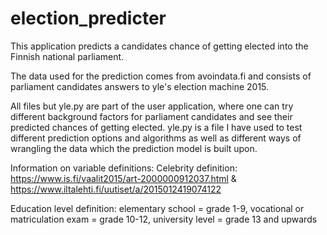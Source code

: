 # election_predicter
This application predicts a candidates chance of getting elected into the Finnish national parliament.

The data used for the prediction comes from avoindata.fi and consists of parliament candidates answers to yle's election machine 2015.

All files but yle.py are part of the user application, where one can try different background factors for
parliament candidates and see their predicted chances of getting elected. yle.py is a file I have used to
test different prediction options and algorithms as well as different ways of wrangling the data which the
prediction model is built upon. 

Information on variable definitions:
Celebrity definition:
https://www.is.fi/vaalit2015/art-2000000912037.html & https://www.iltalehti.fi/uutiset/a/2015012419074122

Education level definition:
elementary school = grade 1-9, vocational or matriculation exam = grade 10-12, university level = grade 13 and upwards
